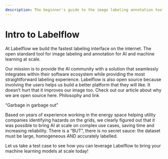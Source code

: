 ```yaml
---
description: The beginner's guide to the image labeling annotation tool Labelflow
---
```


# Intro to Labelflow

At Labelflow we build the fastest labeling interface on the internet. The open standard tool for image labeling and annotation for AI and machine learning at scale.

Our mission is to provide the AI community with a solution that seamlessly integrates within their software ecosystem while providing the most straightforward labeling experience.  Labelflow is also open source because involving the users helps us build a better platform that they will like. It doesn’t hurt that it improves our image too. Check out our article about why we are open source here.   Philosophy and link    


“Garbage in garbage out”  


Based on years of experience working in the energy space helping utility companies identifying hazards on the grids, we clearly figured out that it was possible to bring AI at scale on complex use cases, saving time and increasing reliability. There is a “BUT”, there is no secret sauce: the dataset must be large, homogeneous AND accurately labelled.  


Let us take a test case to see how you can leverage Labelflow to bring your machine learning models at scale today!

